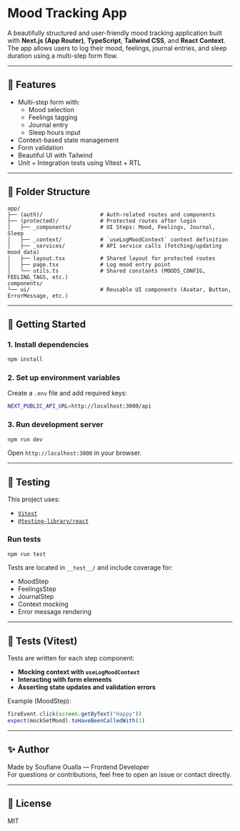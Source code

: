 # Mood Tracking App

A beautifully structured and user-friendly mood tracking application built with **Next.js (App Router)**, **TypeScript**, **Tailwind CSS**, and **React Context**. The app allows users to log their mood, feelings, journal entries, and sleep duration using a multi-step form flow.

---

## 🧠 Features

- Multi-step form with:
  - Mood selection
  - Feelings tagging
  - Journal entry
  - Sleep hours input
- Context-based state management
- Form validation
- Beautiful UI with Tailwind
- Unit + Integration tests using Vitest + RTL

---

## 📁 Folder Structure

```
app/
├── (auth)/                  # Auth-related routes and components
├── (protected)/             # Protected routes after login
│   ├── _components/         # UI Steps: Mood, Feelings, Journal, Sleep
│   ├── _context/            # `useLogMoodContext` context definition
│   ├── _services/           # API service calls (fetching/updating mood data)
│   ├── layout.tsx           # Shared layout for protected routes
│   ├── page.tsx             # Log mood entry point
│   └── utils.ts             # Shared constants (MOODS_CONFIG, FEELING_TAGS, etc.)
components/
└── ui/                      # Reusable UI components (Avatar, Button, ErrorMessage, etc.)
```

---

## 🚀 Getting Started

### 1. Install dependencies

```bash
npm install
```

### 2. Set up environment variables

Create a `.env` file and add required keys:

```bash
NEXT_PUBLIC_API_URL=http://localhost:3000/api
```

### 3. Run development server

```bash
npm run dev
```

Open `http://localhost:3000` in your browser.

---

## 🧪 Testing

This project uses:

- [`Vitest`](https://vitest.dev/)
- [`@testing-library/react`](https://testing-library.com/docs/react-testing-library/intro/)

### Run tests

```bash
npm run test
```

Tests are located in `__test__/` and include coverage for:

- MoodStep
- FeelingsStep
- JournalStep
- Context mocking
- Error message rendering

---

## 📂 Tests (Vitest)

Tests are written for each step component:

- **Mocking context with `useLogMoodContext`**
- **Interacting with form elements**
- **Asserting state updates and validation errors**

Example (MoodStep):
```ts
fireEvent.click(screen.getByText("Happy"))
expect(mockSetMood).toHaveBeenCalledWith(1)
```

---

## ✨ Author

Made by Soufiane Oualla — Frontend Developer  
For questions or contributions, feel free to open an issue or contact directly.

---

## 📝 License

MIT
